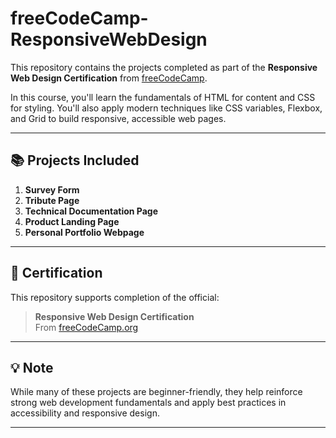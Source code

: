 # freeCodeCamp-ResponsiveWebDesign
This repository contains the projects completed as part of the **Responsive Web Design Certification** from [freeCodeCamp](https://www.freecodecamp.org/).

In this course, you'll learn the fundamentals of HTML for content and CSS for styling. You'll also apply modern techniques like CSS variables, Flexbox, and Grid to build responsive, accessible web pages.

---

## 📚 Projects Included

1. **Survey Form**
2. **Tribute Page**
3. **Technical Documentation Page**
4. **Product Landing Page**
5. **Personal Portfolio Webpage**

---

## 🏅 Certification

This repository supports completion of the official:

> **Responsive Web Design Certification**  
> From [freeCodeCamp.org](https://www.freecodecamp.org/)

---

## 💡 Note

While many of these projects are beginner-friendly, they help reinforce strong web development fundamentals and apply best practices in accessibility and responsive design.

---
